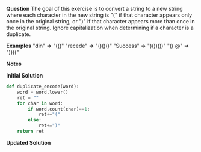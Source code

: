 **Question**
The goal of this exercise is to convert a string to a new string where each character in the new string is "(" if that character appears only once in the original string, or ")" if that character appears more than once in the original string. Ignore capitalization when determining if a character is a duplicate.

**Examples**
"din"      =>  "((("
"recede"   =>  "()()()"
"Success"  =>  ")())())"
"(( @"     =>  "))((" 

**Notes**

**Initial Solution**
```python
def duplicate_encode(word):
    word = word.lower()
    ret = ""
    for char in word:
        if word.count(char)==1:
            ret+="("
        else:
            ret+=")"
    return ret
```

**Updated Solution**
